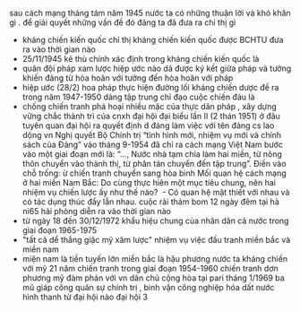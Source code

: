 
sau cách mạng tháng tám năm 1945 nước ta có những thuận lời và khó khăn gì . để giải quyết những vấn đề đó đảng ta đã đưa ra chỉ thị gì 
- kháng chiến kiến quốc 
chỉ thị kháng chiến kiến quốc được BCHTU  đưa ra vào thời gian nào 
- 25/11/1945 
kẻ thù chính xác định trong kháng chiến kiến quốc là 
- quân đội pháp xam lược 
hiệp ước nào dã được ký kết giữa pháp và tưởng khiến đảng từ hòa hoãn với tưởng đến hòa hoãn với pháp 
- hiệp ước (28/2) hoa pháp 
thực hiện đường lối kháng chiến dược đề ra trong năm 1947-1950 dảng tập trung chỉ đạo cuộc chiến đáu là 
- chống chiến tranh phá hoại nhiều mặc của thực dân pháp , xây dựng vững chắc thành trì của cnxh 
đại hội đại biểu lần II (2 thán 1951) ở đâu 
tuyên quan 
đại hội ra quyết định d
đảng làm việc với tên đảng cs lao dộng vn
Nghị quyết Bộ Chính trị “tình hình mới, nhiệm vụ mới và chính sách của Đảng” vào tháng 9-1954 đã chỉ ra cách mạng Việt Nam bước vào một giai đoạn mới là: “..., Nước nhà tạm chia làm hai miền, từ nông thôn chuyển vào thành thị, từ phân tán chuyển đến tập trung”. Điền vào chỗ trống:
ừ chiến tranh chuyển sang hòa bình
Mối quan hệ cách mạng ở hai miền Nam Bắc: Do cùng thực hiên một mục tiêu chung, nên hai nhiệm vụ chiến lược ấy như thế nào?
 - Có quan hệ mật thiết với nhau và có tác dụng thúc đẩy lẫn nhau.
cuộc rải thảm bom 12 ngày đêm  tại hà ni65 hải phòng diễn ra vào thời gian nào 
- từ ngày 18 đến 30/12/1972
khẩu hiệu chung của nhân dân cả nước trong giai đoạn 1965-1975
- "tất cả dể thắng giặc mỹ xâm lược"
nhiệm vụ việc đấu tranh miền bắc và miền nam 
- miện nam là tiền tuyến lớn miền bắc là hậu phương 
nước ta kháng chiến với mỹ 
21 năm 
chiến tranh trong giai đoạn 1954-1960 
chiến tranh dơn phương 
mỹ đàm phán với vn dân chủ cộng hòa tại pari 
tháng  1/1969
ba mũ giáp công
quân sự chính trị , binh vận
công nghiệp hóa dất nước hình thanh tử đại hội nào 
đại hội 3 